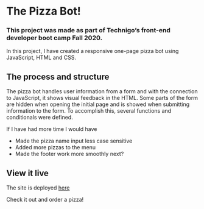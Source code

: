 # The Pizza Bot!

### This project was made as part of Technigo’s front-end developer boot camp Fall 2020.
In this project, I have created a responsive one-page pizza bot using JavaScript, HTML and CSS.

## The process and structure
The pizza bot handles user information from a form and with the connection to JavaScript, it shows visual feedback in the HTML. 
Some parts of the form are hidden when opening the initial page and is showed when submitting information to the form. 
To accomplish this, several functions and conditionals were defined. 

If I have had more time I would have

* Made the pizza name input less case sensitive
* Added more pizzas to the menu 
* Made the footer work more smoothly next?

## View it live

The site is deployed [here](https://dazzling-elion-fc6b75.netlify.app/)

Check it out and order a pizza!

